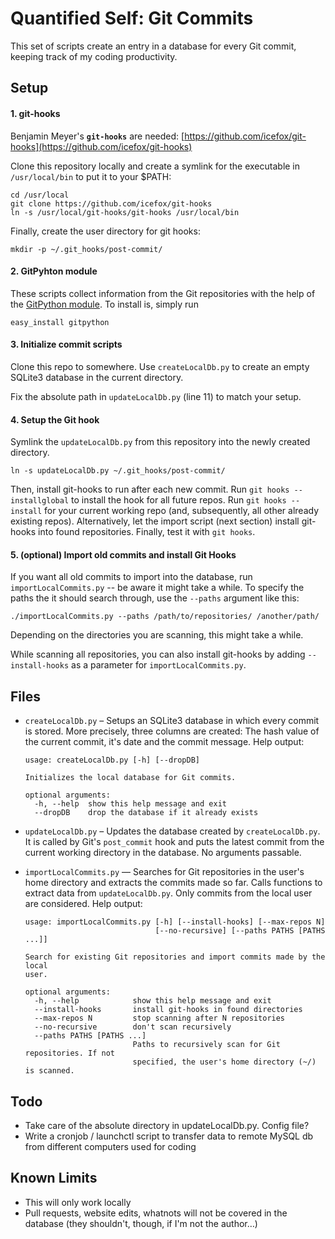 # Quantified Self: Git Commits

This set of scripts create an entry in a database for every Git commit, keeping track of my coding productivity.


## Setup
#### 1. git-hooks
Benjamin Meyer's **`git-hooks`** are needed: [https://github.com/icefox/git-hooks](https://github.com/icefox/git-hooks)

Clone this repository locally and create a symlink for the executable in `/usr/local/bin` to put it to your $PATH:

    cd /usr/local
    git clone https://github.com/icefox/git-hooks
    ln -s /usr/local/git-hooks/git-hooks /usr/local/bin

Finally, create the user directory for git hooks:

    mkdir -p ~/.git_hooks/post-commit/

#### 2. GitPyhton module
These scripts collect information from the Git repositories with the help of the [GitPython module](https://github.com/gitpython-developers/GitPython). To install is, simply run

    easy_install gitpython

#### 3. Initialize commit scripts
Clone this repo to somewhere. Use `createLocalDb.py` to create an empty SQLite3 database in the current directory.

Fix the absolute path in `updateLocalDb.py` (line 11) to match your setup.

#### 4. Setup the Git hook
Symlink the `updateLocalDb.py` from this repository into the newly created directory.

    ln -s updateLocalDb.py ~/.git_hooks/post-commit/

Then, install git-hooks to run after each new commit. Run `git hooks --installglobal` to install the hook for all future repos. Run `git hooks --install` for your current working repo (and, subsequently, all other already existing repos). Alternatively, let the import script (next section) install git-hooks into found repositories. Finally, test it with `git hooks`.

#### 5. (optional) Import old commits and install Git Hooks
If you want all old commits to import into the database, run `importLocalCommits.py` -- be aware it might take a while. To specify the paths the it should search through, use the `--paths` argument like this:

    ./importLocalCommits.py --paths /path/to/repositories/ /another/path/

Depending on the directories you are scanning, this might take a while.

While scanning all repositories, you can also install git-hooks by adding `--install-hooks` as a parameter for `importLocalCommits.py`.


## Files
  * `createLocalDb.py` – Setups an SQLite3 database in which every commit is stored. More precisely, three columns are created: The hash value of the current commit, it's date and the commit message. Help output:

        usage: createLocalDb.py [-h] [--dropDB]

        Initializes the local database for Git commits.

        optional arguments:
          -h, --help  show this help message and exit
          --dropDB    drop the database if it already exists

  * `updateLocalDb.py` – Updates the database created by `createLocalDb.py`. It is called by Git's `post_commit` hook and puts the latest commit from the current working directory in the database. No arguments passable.

  * `importLocalCommits.py` — Searches for Git repositories in the user's home directory and extracts the commits made so far. Calls functions to extract data from `updateLocalDb.py`. Only commits from the local user are considered. Help output:

        usage: importLocalCommits.py [-h] [--install-hooks] [--max-repos N]
                                     [--no-recursive] [--paths PATHS [PATHS ...]]

        Search for existing Git repositories and import commits made by the local
        user.

        optional arguments:
          -h, --help            show this help message and exit
          --install-hooks       install git-hooks in found directories
          --max-repos N         stop scanning after N repositories
          --no-recursive        don't scan recursively
          --paths PATHS [PATHS ...]
                                Paths to recursively scan for Git repositories. If not
                                specified, the user's home directory (~/) is scanned.


## Todo
  * Take care of the absolute directory in updateLocalDb.py. Config file?
  * Write a cronjob / launchctl script to transfer data to remote MySQL db from different computers used for coding

## Known Limits
  * This will only work locally
  * Pull requests, website edits, whatnots will not be covered in the database (they shouldn't, though, if I'm not the author…)

